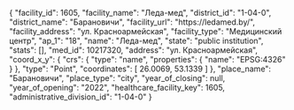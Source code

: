 {
    "facility_id": 1605,
    "facility_name": "Леда-мед",
    "district_id": "1-04-0",
    "district_name": "Барановичи",
    "facility_url": "https:\/\/ledamed.by\/",
    "facility_address": "ул. Красноармейская",
    "facility_type": "Медицинский центр",
    "ap_1": "18",
    "name": "Леда-мед",
    "state": "public institution",
    "stats": [],
    "med_id": 10217320,
    "address": "ул. Красноармейская",
    "coord_x_y": {
        "crs": {
            "type": "name",
            "properties": {
                "name": "EPSG:4326"
            }
        },
        "type": "Point",
        "coordinates": [
            26.0069,
            53.1339
        ]
    },
    "place_name": "Барановичи",
    "place_type": "city",
    "year_of_closing": null,
    "year_of_opening": "2022",
    "healthcare_facility_key": 1605,
    "administrative_division_id": "1-04-0"
}